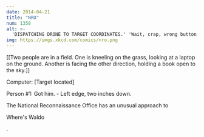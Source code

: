 ```yaml
---
date: 2014-04-21
title: "NRO"
num: 1358
alt: >-
  'DISPATCHING DRONE TO TARGET COORDINATES.' 'Wait, crap, wrong button. Oh jeez.'
img: https://imgs.xkcd.com/comics/nro.png
---
```

[[Two people are in a field. One is kneeling on the grass, looking at a laptop on the ground. Another is facing the other direction, holding a book open to the sky.]]

Computer: [Target located]

Person #1: Got him. - Left edge, two inches down.

The National Reconnaissance Office has an unusual approach to 

Where's Waldo

.

